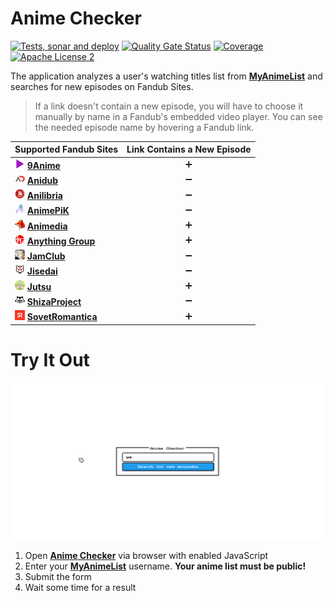# Anime Checker

[![Tests, sonar and deploy](https://github.com/nasirov/anime-checker/actions/workflows/on_push_wf.yaml/badge.svg?branch=master&event=push)](https://github.com/nasirov/anime-checker/actions/workflows/on_push_wf.yaml)
[![Quality Gate Status](https://sonarcloud.io/api/project_badges/measure?project=nasirov_anime-checker&metric=alert_status)](https://sonarcloud.io/dashboard?id=nasirov_anime-checker)
[![Coverage](https://sonarcloud.io/api/project_badges/measure?project=nasirov_anime-checker&metric=coverage)](https://sonarcloud.io/dashboard?id=nasirov_anime-checker)
[![Apache License 2](https://img.shields.io/badge/license-ASF2-blue.svg)](https://www.apache.org/licenses/LICENSE-2.0.txt)

The application analyzes a user's watching titles list from **[MyAnimeList](https://myanimelist.net/)** and searches for new episodes on Fandub Sites.

> If a link doesn't contain a new episode, you will have to choose it manually by name in a Fandub's embedded video player. You can see the needed
> episode name by hovering a Fandub link.

| Supported Fandub Sites                                                                                                                  | Link Contains a New Episode |
|:----------------------------------------------------------------------------------------------------------------------------------------|:---------------------------:|
| [![9anime](/images/favicons/9anime.png)](https://9anime.id/) **[9Anime](https://9anime.id/)**                                           |      :heavy_plus_sign:      |
| [![anidub](/images/favicons/anidub.png)](https://anime.anidub.life/) **[Anidub](https://anime.anidub.life/)**                           |     :heavy_minus_sign:      |
| [![anilibria](/images/favicons/anilibria.png)](https://www.anilibria.tv/) **[Anilibria](https://www.anilibria.tv/)**                    |     :heavy_minus_sign:      |
| [![animepik](/images/favicons/animepik.png)](https://animepik.org/) **[AnimePiK](https://animepik.org/)**                               |     :heavy_minus_sign:      |
| [![animedia](/images/favicons/animedia.png)](https://online.animedia.tv/) **[Animedia](https://online.animedia.tv/)**                   |      :heavy_plus_sign:      |
| [![anythingGroup](/images/favicons/anythingGroup.png)](https://a-g.site/) **[Anything Group](https://a-g.site/)**                       |      :heavy_plus_sign:      |
| [![jamClub](/images/favicons/jamClub.png)](https://jam-club.org/) **[JamClub](https://jam-club.org/)**                                  |     :heavy_minus_sign:      |
| [![jisedai](/images/favicons/jisedai.png)](https://jisedai.tv/) **[Jisedai](https://jisedai.tv/)**                                      |     :heavy_minus_sign:      |
| [![jutsu](/images/favicons/jutsu.png)](https://jut.su/) **[Jutsu](https://jut.su/)**                                                    |      :heavy_plus_sign:      |
| [![shizaProject](/images/favicons/shizaProject.png)](https://shiza-project.com/) **[ShizaProject](https://shiza-project.com/)**         |     :heavy_minus_sign:      |
| [![sovetRomantica](/images/favicons/sovetRomantica.png)](https://sovetromantica.com/) **[SovetRomantica](https://sovetromantica.com/)** |      :heavy_plus_sign:      |

# Try It Out

![Flow](/images/flow.gif)

1. Open **[Anime Checker](https://anime-checker.nasirov.info/)** via browser with enabled JavaScript
2. Enter your **[MyAnimeList](https://myanimelist.net/)** username. **Your anime list must be public!**
3. Submit the form
4. Wait some time for a result